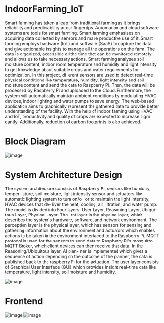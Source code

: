 # IndoorFarming_IoT
Smart farming has taken a leap from traditional farming as
it brings reliability and predictability at our fingertips. Automation and
cloud software systems are tools for smart farming. Smart farming emphasises
on acquiring data collected by sensors and make productive use
of it. Smart farming employs hardware (IoT) and software (SaaS) to
capture the data and give actionable insights to manage all the operations
on the farm. The data is organized, accessible all the time that can
be monitored remotely and allows us to take necessary actions. Smart
farming analyses soil moisture content, indoor room temperature and
humidity and light intensity to get knowledge about suitable crops and
water requirements for optimization. In this project, di erent sensors are
used to detect real-time physical conditions like temperature, humidity,
light intensity and soil moisture content and send the data to Raspberry
Pi. Then, the data will be processed by Raspberry Pi and uploaded to
the Cloud. Furthermore, the system will automatically maintain ambient
conditions by modulating HVAC devices, indoor lighting and water
pumps to save energy. The web-based application aims to graphically
represent the gathered data to provide better understanding of the facility.
With the help of indoor farming using HVAC and IoT, productivity
and quality of crops are expected to increase signi cantly. Additionally,
reduction of carbon footprints is also achieved.

# Block Diagram
![image](https://user-images.githubusercontent.com/128833366/235347360-4ab35da7-7953-40d8-9202-ee275cad5560.png)

# System Architecture Design
The system architecture consists of Raspberry Pi, sensors like humidity, temper-
ature, soil moisture, light intensity sensor and actuators like automatic lighting
system to turn on/o  or to maintain the light intensity, HVAC devices that de-
liver the heat, cooling, air  ltration, and water pump.
The model is divided into Four layers: User Layer, Reasoning Layer, Ubiqui-
tous Layer, Physical Layer. The  rst layer is the physical layer, which describes
the system's hardware, software, and network environment. The perception layer
is the physical layer, which has sensors for sensing and gathering information
about the environment and actuators which enables actions to be taken in the
environment interfaced to the Raspberry Pi. MQTT protocol is used for the
sensors to send data to Raspberry Pi's mosquitto MQTT Broker, which client
devices can then receive that data. In the Reasoning/Ubiquitous layer, AI plan-
ner is implemented which gives a sequence of action depending on the outcome
of the planner, the data is published back to the raspberry Pi for the actuation.
The user layer consists of Graphical User Interface (GUI) which provides insight
real-time data like temperature, light intensity, soil moisture and humidity.


![image](https://user-images.githubusercontent.com/128833366/235347345-506d8f72-4012-4657-8281-dd09d5ad15ff.png)


# Frontend
![image](https://user-images.githubusercontent.com/128833366/235347461-e790a8b9-58c8-4a05-8aae-42d79b2838e5.png)
![image](https://user-images.githubusercontent.com/128833366/235347482-436cc834-77a6-49b9-86e7-7f4df7553360.png)
